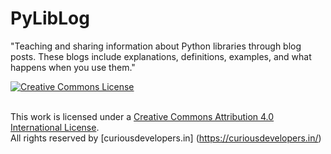 # PyLibLog
"Teaching and sharing information about Python libraries through blog posts. These blogs include explanations, definitions, examples, and what happens when you use them."
</br>

<a rel="license" href="http://creativecommons.org/licenses/by/4.0/"><img alt="Creative Commons License" style="border-width:0" src="https://i.creativecommons.org/l/by/4.0/80x15.png" />

</a><br />This work is licensed under a <a rel="license" href="http://creativecommons.org/licenses/by/4.0/">Creative Commons Attribution 4.0 International License</a>.
</br>
All rights reserved by [curiousdevelopers.in] (https://curiousdevelopers.in/)
